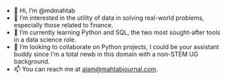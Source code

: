 - 👋 Hi, I’m @mdmahtab
- 👀 I’m interested in the utility of data in solving real-world problems, especially those related to finance.
- 🌱 I’m currently learning Python and SQL, the two most sought-after tools in a data science role.
- 💞️ I’m looking to collaborate on Python projects, I could be your assistant buddy since I'm a total newb in this domain with a non-STEM UG background.
- 📫 You can reach me at alam@mahtabjournal.com.

<!---
mdmahtab/mdmahtab is a ✨ special ✨ repository because its `README.md` (this file) appears on your GitHub profile.
You can click the Preview link to take a look at your changes.
--->
